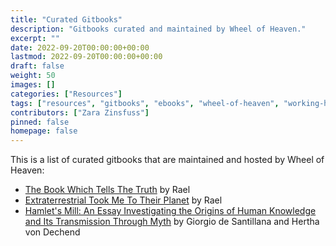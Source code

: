 ```yaml
---
title: "Curated Gitbooks"
description: "Gitbooks curated and maintained by Wheel of Heaven."
excerpt: ""
date: 2022-09-20T00:00:00+00:00
lastmod: 2022-09-20T00:00:00+00:00
draft: false
weight: 50
images: []
categories: ["Resources"]
tags: ["resources", "gitbooks", "ebooks", "wheel-of-heaven", "working-hypothesis", "ancient-aliens", "intelligent-design", "raelism"]
contributors: ["Zara Zinsfuss"]
pinned: false
homepage: false
---
```


This is a list of curated gitbooks that are maintained and hosted by Wheel of Heaven:

- [The Book Which Tells The Truth](https://wheelofheaven.github.io/rael-one-the-book-which-tells-the-truth/) by Rael
- [Extraterrestrial Took Me To Their Planet](https://wheelofheaven.github.io/rael-two-extraterrestrials-took-me-to-their-planet/) by Rael
- [Hamlet's Mill: An Essay Investigating the Origins of Human Knowledge and Its Transmission Through Myth](https://wheelofheaven.github.io/de-santillana-von-dechend-hamlets-mill/) by Giorgio de Santillana and Hertha von Dechend

